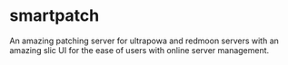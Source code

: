 # smartpatch
An amazing patching server for ultrapowa and redmoon servers with an amazing slic UI for the ease of users with online server management.
